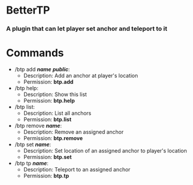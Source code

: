 # BetterTP

### A plugin that can let player set anchor and teleport to it

# Commands
+ /btp add ***name*** ***public***:
  + Description: Add an anchor at player's location
  + Permission: **btp.add**
+ /btp help: 
  + Description: Show this list
  + Permission: **btp.help**
+ /btp list: 
  + Description: List all anchors
  + Permission: **btp.list**
+ /btp remove ***name***: 
  + Description: Remove an assigned anchor
  + Permission: **btp.remove**
+ /btp set ***name***: 
  + Description: Set location of an assigned anchor to player's location
  + Permission: **btp.set**
+ /btp tp ***name***: 
  + Description: Teleport to an assigned anchor
  + Permission: **btp.tp**
